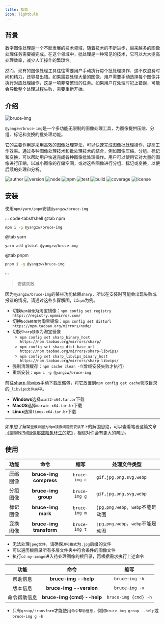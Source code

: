 ```yaml
---
title: 指南
icon: lightbulb
---
```


## 背景

数字图像处理是一个不断发展的技术领域，随着技术的不断进步，越来越多的图像处理任务需要被完成。在这个领域中，批处理是一种常见的技术，它可以大大提高处理效率，减少人工操作的繁琐性。

然而，现有的图像处理工具往往需要用户手动执行每个批处理操作，这不仅浪费时间和精力，还容易出错。如果需要处理大量的图像，用户需要手动选择每个图像并执行对应处理操作，这是一项非常繁琐的任务。如果用户在处理时犯上错误，可能会导致整个处理过程失败，需要重新开始。

## 介绍

![bruce-img](https://img.shields.io/badge/@yangzw/bruce--img-多功能无限制的图像处理工具-66f.svg)

`@yangzw/bruce-img`是一个多功能无限制的图像处理工具，为图像提供压缩、分组、标记和变换的批处理功能。

它的主要作用是采用高效的图像处理算法，可以快速完成图像批处理操作，提高工作效率。通过多种图像处理技术和批处理技术的结合，例如图像压缩、分组、标记和变换，可以帮助用户快速完成各种图像批处理操作。用户可以使用它对大量的图像进行压缩，以减小图像的存储空间，或对这些图像进行分组、标记或变换，以便后续的处理和分析。

![author](https://img.shields.io/badge/author-JowayYoung-f66.svg)
![version](https://img.shields.io/badge/version-1.1.4-f66.svg)
![node](https://img.shields.io/badge/node-%3E%3D16.0.0-3c9.svg)
![npm](https://img.shields.io/badge/npm-%3E%3D7.10.0-3c9.svg)
![test](https://img.shields.io/badge/test-passing-f90.svg)
![build](https://img.shields.io/badge/build-passing-f90.svg)
![coverage](https://img.shields.io/badge/coverage-mostly-09f.svg)
![license](https://img.shields.io/badge/license-MIT-09f.svg)

## 安装

使用`npm/yarn/pnpm`安装`@yangzw/bruce-img`

::: code-tabs#shell
@tab npm

```sh
npm i -g @yangzw/bruce-img
```

@tab yarn

```sh
yarn add global @yangzw/bruce-img
```

@tab pnpm

```sh
pnpm i -g @yangzw/bruce-img
```
:::

> 安装失败

因为`@yangzw/bruce-img`的某些功能依赖`sharp`，所以在安装时可能会出现失败或报错的情况，请通过这些步骤解围，以`npm`为例。

- 切换`Npm镜像`为淘宝镜像：`npm config set registry https://registry.npmmirror.com/`
- 切换`Node镜像`为淘宝镜像：`npm config set disturl https://npm.taobao.org/mirrors/node/`
- 切换`Sharp镜像`为淘宝镜像
	- `npm config set sharp_binary_host https://npm.taobao.org/mirrors/sharp/`
	- `npm config set sharp_dist_base_url https://npm.taobao.org/mirrors/sharp-libvips/`
	- `npm config set sharp_libvips_binary_host https://npm.taobao.org/mirrors/sharp-libvips/`
- 强制清理缓存：`npm cache clean -f`(曾经安装失败才执行)
- 重新安装：`npm i -g @yangzw/bruce-img`

前往[sharp-libvips](https://github.com/lovell/sharp-libvips/releases)手动下载压缩包，将它放置到`npm config get cache`获取目录的`_libvips文件夹`中。

- **Windows**选择`win32-x64.tar.br`下载
- **MacOS**选择`darwin-x64.tar.br`下载
- **Linux**选择`linux-x64.tar.br`下载

---

如果想了解`某些模块因为Npm镜像问题而安装不上`的解围思路，可以查看笔者这篇文章[《聊聊NPM镜像那些险象环生的坑》](https://juejin.im/post/5edf60d4f265da76b559b6ac)，相信对你会有更大的帮助。

## 使用

功能|命令|缩写|处理文件类型
:-:|:-:|:-:|-
压缩图像|**bruce-img compress**|`bruce-img c`|`gif,jpg,png,svg,webp`
分组图像|**bruce-img group**|`bruce-img g`|`gif,jpg,png,svg,webp`
标记图像|**bruce-img mark**|`bruce-img m`|`jpg,png,webp`，`webp`不能是动图
变换图像|**bruce-img transform**|`bruce-img t`|`jpg,png,webp`，`webp`不能是动图

- 无法处理`jpeg文件`，请确保`JPG格式`为`.jpg`后缀的文件
- 可以遍历根目录所有多层文件夹中符合条件的图像文件
- 执行`cd my-image`进入待处理图像的根目录，再根据需求执行上述命令

功能|命令|缩写
:-:|:-:|:-:
帮助信息|**bruce-img --help**|`bruce-img -h`
版本信息|**bruce-img --version**|`bruce-img -v`
命令帮助信息|**bruce-img {cmd} --help**|`bruce-img {cmd} -h`

- 只有`group/transform`才能使用`命令帮助信息`，例如`bruce-img group --help`或`bruce-img g -h`